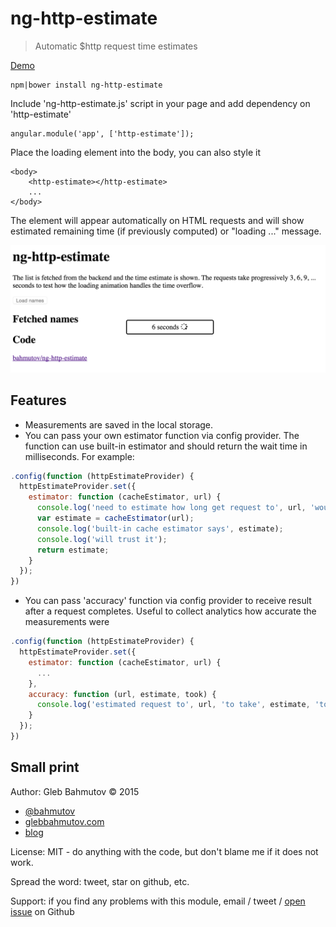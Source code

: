 # ng-http-estimate

> Automatic $http request time estimates

[Demo](http://glebbahmutov.com/ng-http-estimate/)

    npm|bower install ng-http-estimate

Include 'ng-http-estimate.js' script in your page and add dependency on 'http-estimate'

    angular.module('app', ['http-estimate']);

Place the loading element into the body, you can also style it

    <body>
        <http-estimate></http-estimate>
        ...
    </body>

The element will appear automatically on HTML requests and will show estimated remaining
time (if previously computed) or "loading ..." message.

![screenshot](screenshot.png)

## Features

* Measurements are saved in the local storage.
* You can pass your own estimator function via config provider. The function can
use built-in estimator and should return the wait time in milliseconds. For example:

```js
.config(function (httpEstimateProvider) {
  httpEstimateProvider.set({
    estimator: function (cacheEstimator, url) {
      console.log('need to estimate how long get request to', url, 'would take');
      var estimate = cacheEstimator(url);
      console.log('built-in cache estimator says', estimate);
      console.log('will trust it');
      return estimate;
    }
  });
})
```

* You can pass 'accuracy' function via config provider to receive result after a request
completes. Useful to collect analytics how accurate the measurements were

```js
.config(function (httpEstimateProvider) {
  httpEstimateProvider.set({
    estimator: function (cacheEstimator, url) {
      ...
    },
    accuracy: function (url, estimate, took) {
      console.log('estimated request to', url, 'to take', estimate, 'took', took, 'ms');
    }
  });
})
```

## Small print

Author: Gleb Bahmutov &copy; 2015

* [@bahmutov](https://twitter.com/bahmutov)
* [glebbahmutov.com](http://glebbahmutov.com)
* [blog](http://glebbahmutov.com/blog)

License: MIT - do anything with the code, but don't blame me if it does not work.

Spread the word: tweet, star on github, etc.

Support: if you find any problems with this module, email / tweet /
[open issue](https://github.com/bahmutov/ng-http-esimate/issues) on Github
